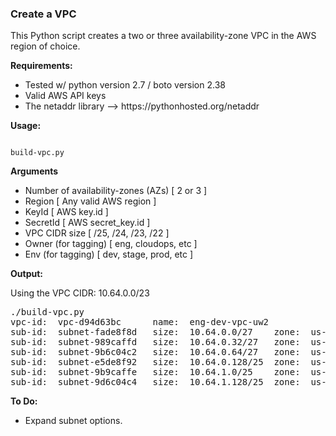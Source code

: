 ### Create a VPC

<p>
This Python script creates a two or three availability-zone VPC in the AWS region of choice.

<b>Requirements:</b>
<ul>
 <li> Tested w/ python version 2.7 / boto version 2.38
 <li> Valid AWS API keys
 <li> The netaddr library --> https://pythonhosted.org/netaddr
</ul>

<b>Usage:</b>
<p>
<code>
build-vpc.py
</code>

<b>Arguments</b>
<ul>
 <li> Number of availability-zones (AZs) [ 2 or 3 ]
 <li> Region [ Any valid AWS region ]
 <li> KeyId [ AWS key.id ]
 <li> SecretId [ AWS secret_key.id ]
 <li> VPC CIDR size [ /25, /24, /23, /22 ]
 <li> Owner (for tagging) [ eng, cloudops, etc ]
 <li> Env (for tagging) [ dev, stage, prod, etc ]
</ul>

<b>Output:</b>
<p>
Using the VPC CIDR: 10.64.0.0/23
<br>
<pre>
./build-vpc.py
vpc-id:  vpc-d94d63bc      name:  eng-dev-vpc-uw2
sub-id:  subnet-fade8f8d   size:  10.64.0.0/27    zone:  us-west-2a
sub-id:  subnet-989caffd   size:  10.64.0.32/27   zone:  us-west-2b
sub-id:  subnet-9b6c04c2   size:  10.64.0.64/27   zone:  us-west-2c
sub-id:  subnet-e5de8f92   size:  10.64.0.128/25  zone:  us-west-2a
sub-id:  subnet-9b9caffe   size:  10.64.1.0/25    zone:  us-west-2b
sub-id:  subnet-9d6c04c4   size:  10.64.1.128/25  zone:  us-west-2c
</pre>

<b>To Do:</b>
<ul>
 <li> Expand subnet options.
</ul>
